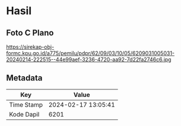 # Hasil

## Foto C Plano

https://sirekap-obj-formc.kpu.go.id/a775/pemilu/pdpr/62/09/03/10/05/6209031005031-20240214-222515--44e99aef-3236-4720-aa92-7d22fa2746c6.jpg


## Metadata

| Key        | Value               |
| ---------- | ------------------- |
| Time Stamp | 2024-02-17 13:05:41 |
| Kode Dapil | 6201                |



